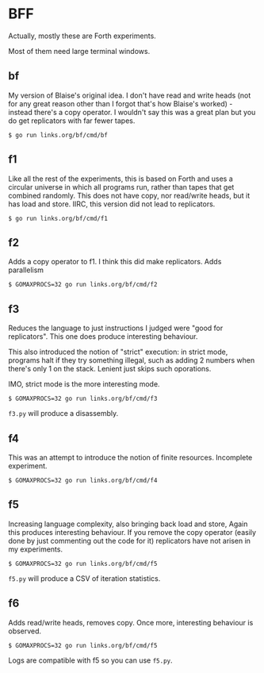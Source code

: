 # BFF

Actually, mostly these are Forth experiments.

Most of them need large terminal windows.

## bf

My version of Blaise's original idea. I don't have read and write heads (not for any great reason other than I forgot that's how Blaise's worked) - instead there's a copy operator. I wouldn't say this was a great plan but you do get replicators with far fewer tapes.

```shell
$ go run links.org/bf/cmd/bf
```

## f1

Like all the rest of the experiments, this is based on Forth and uses a circular universe in which all programs run, rather than tapes that get combined randomly. This does not have copy, nor read/write heads, but it has load and store. IIRC, this version did not lead to replicators.

```shell
$ go run links.org/bf/cmd/f1
```

## f2

Adds a copy operator to f1. I think this did make replicators. Adds parallelism

```shell
$ GOMAXPROCS=32 go run links.org/bf/cmd/f2
```

## f3

Reduces the language to just instructions I judged were "good for replicators". This one does produce interesting behaviour.

This also introduced the notion of "strict" execution: in strict mode, programs halt if they try something illegal, such as adding 2 numbers when there's only 1 on the stack. Lenient just skips such oporations.

IMO, strict mode is the more interesting mode.

```shell
$ GOMAXPROCS=32 go run links.org/bf/cmd/f3
```

`f3.py` will produce a disassembly.

## f4

This was an attempt to introduce the notion of finite resources. Incomplete experiment.

```shell
$ GOMAXPROCS=32 go run links.org/bf/cmd/f4
```

## f5

Increasing language complexity, also bringing back load and store, Again this produces interesting behaviour. If you remove the copy operator (easily done by just commenting out the code for it) replicators have not arisen in my experiments.

```shell
$ GOMAXPROCS=32 go run links.org/bf/cmd/f5
```

`f5.py` will produce a CSV of iteration statistics.

## f6

Adds read/write heads, removes copy. Once more, interesting behaviour is observed.

```shell
$ GOMAXPROCS=32 go run links.org/bf/cmd/f5
```

Logs are compatible with f5 so you can use `f5.py`.

